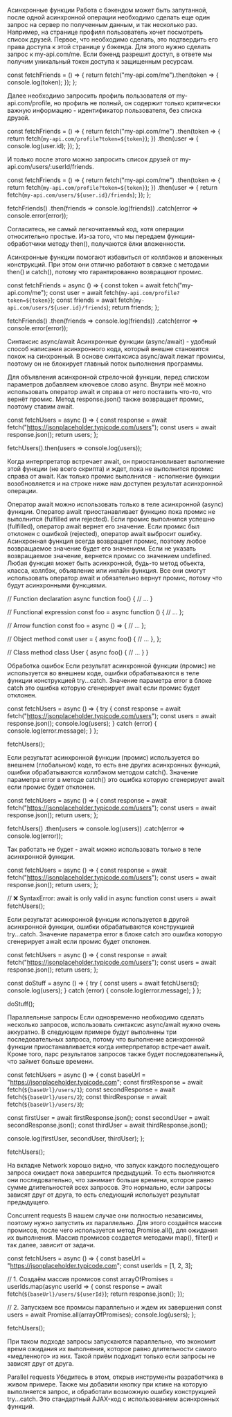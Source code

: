Асинхронные функции
Работа с бэкендом может быть запутанной, после одной асинхронной операции необходимо сделать еще один запрос на сервер по полученным данным, и так несколько раз. Например, на странице профиля пользователь хочет посмотреть список друзей. Первое, что необходимо сделать, это подтвердить его права доступа к этой странице у бэкенда. Для этого нужно сделать запрос к my-api.com/me. Если бэкенд разрешит доступ, в ответе мы получим уникальный токен доступа к защищенным ресурсам.

const fetchFriends = () => {
  return fetch("my-api.com/me").then(token => {
    console.log(token);
  });
};

Далее необходимо запросить профиль пользователя от my-api.com/profile, но профиль не полный, он содержит только критически важную информацию - идентификатор пользователя, без списка друзей.

const fetchFriends = () => {
  return fetch("my-api.com/me")
    .then(token => {
      return fetch(`my-api.com/profile?token=${token}`);
    })
    .then(user => {
      console.log(user.id);
    });
};

И только после этого можно запросить список друзей от my-api.com/users/:userId/friends.

const fetchFriends = () => {
  return fetch("my-api.com/me")
    .then(token => {
      return fetch(`my-api.com/profile?token=${token}`);
    })
    .then(user => {
      return fetch(`my-api.com/users/${user.id}/friends`);
    });
};

fetchFriends()
  .then(friends => console.log(friends))
  .catch(error => console.error(error));

Согласитесь, не самый легкочитаемый код, хотя операции относительно простые. Из-за того, что мы передаем функции-обработчики методу then(), получаются ёлки вложенности.

Асинхронные функции помогают избавиться от коллбэков и вложенных конструкций. При этом они отлично работают в связке с методами then() и catch(), потому что гарантированно возвращают промис.

const fetchFriends = async () => {
  const token = await fetch("my-api.com/me");
  const user = await fetch(`my-api.com/profile?token=${token}`);
  const friends = await fetch(`my-api.com/users/${user.id}/friends`);
  return friends;
};

fetchFriends()
  .then(friends => console.log(friends))
  .catch(error => console.error(error));

Синтаксис async/await
Асинхронные функции (async/await) - удобный способ написания асинхронного кода, который внешне становится похож на синхронный. В основе синтаксиса async/await лежат промисы, поэтому он не блокирует главный поток выполнения программы.

Для объявления асинхронной стрелочной функции, перед списком параметров добавляем ключевое слово async. Внутри неё можно использовать оператор await и справа от него поставить что-то, что вернёт промис. Метод response.json() также возвращает промис, поэтому ставим await.

const fetchUsers = async () => {
  const response = await fetch("https://jsonplaceholder.typicode.com/users");
  const users = await response.json();
  return users;
};

fetchUsers().then(users => console.log(users));

Когда интерпретатор встречает await, он приостановливает выполнение этой функции (не всего скрипта) и ждет, пока не выполнится промис справа от await. Как только промис выполнился - исполнение функции возобновляется и на строке ниже нам доступен результат асинхронной операции.

Оператор await можно использовать только в теле асинхронной (async) функции.
Оператор await приостанавливает функцию пока промис не выполнится (fulfilled или rejected).
Если промис выполнился успешно (fulfilled), оператор await вернет его значение.
Если промис был отклонен с ошибкой (rejected), оператор await выбросит ошибку.
Асинхронная функция всегда возвращает промис, поэтому любое возвращаемое значение будет его значением.
Если не указать возвращаемое значение, вернется промис со значением undefined.
Любая функция может быть асинхронной, будь-то метод обьекта, класса, коллбэк, объявление или инлайн функция. Все они смогут использовать оператор await и обязательно вернут промис, потому что будут асинхронными функциями.

// Function declaration
async function foo() {
  // ...
}

// Functional expression
const foo = async function () {
  // ...
};

// Arrow function
const foo = async () => {
  // ...
};

// Object method
const user = {
  async foo() {
    // ...
  },
};

// Class method
class User {
  async foo() {
    // ...
  }
}

Обработка ошибок
Если результат асинхронной функции (промис) не используется во внешнем коде, ошибки обрабатываются в теле функции конструкцией try...catch. Значение параметра error в блоке catch это ошибка которую сгенерирует await если промис будет отклонен.

const fetchUsers = async () => {
  try {
    const response = await fetch("https://jsonplaceholder.typicode.com/users");
    const users = await response.json();
    console.log(users);
  } catch (error) {
    console.log(error.message);
  }
};

fetchUsers();

Если результат асинхронной функции (промис) используется во внешнем (глобальном) коде, то есть вне других асинхронных функций, ошибки обрабатываются коллбэком методом catch(). Значение параметра error в методе catch() это ошибка которую сгенерирует await если промис будет отклонен.

const fetchUsers = async () => {
  const response = await fetch("https://jsonplaceholder.typicode.com/users");
  const users = await response.json();
  return users;
};

fetchUsers()
  .then(users => console.log(users))
  .catch(error => console.log(error));

Так работать не будет - await можно использовать только в теле асинхронной функции.

const fetchUsers = async () => {
  const response = await fetch("https://jsonplaceholder.typicode.com/users");
  const users = await response.json();
  return users;
};

// ❌ SyntaxError: await is only valid in async function
const users = await fetchUsers();

Если результат асинхронной функции используется в другой асинхронной функции, ошибки обрабатываются конструкцией try...catch. Значение параметра error в блоке catch это ошибка которую сгенерирует await если промис будет отклонен.

const fetchUsers = async () => {
  const response = await fetch("https://jsonplaceholder.typicode.com/users");
  const users = await response.json();
  return users;
};

const doStuff = async () => {
  try {
    const users = await fetchUsers();
    console.log(users);
  } catch (error) {
    console.log(error.message);
  }
};

doStuff();

Параллельные запросы
Если одновременно необходимо сделать несколько запросов, использовать синтаксис async/await нужно очень аккуратно. В следующем примере будут выполнены три последовательных запроса, потому что выполнение асинхронной функции приостанавливается когда интерпретатор встречает await. Кроме того, парс результатов запросов также будет последовательный, что займет больше времени.

const fetchUsers = async () => {
  const baseUrl = "https://jsonplaceholder.typicode.com";
  const firstResponse = await fetch(`${baseUrl}/users/1`);
  const secondResponse = await fetch(`${baseUrl}/users/2`);
  const thirdResponse = await fetch(`${baseUrl}/users/3`);

  const firstUser = await firstResponse.json();
  const secondUser = await secondResponse.json();
  const thirdUser = await thirdResponse.json();

  console.log(firstUser, secondUser, thirdUser);
};

fetchUsers();

На вкладке Network хорошо видно, что запуск каждого последующего запроса ожидает пока завершится предыдущий. То есть выолняются они последовательно, что занимает больше времени, которое равно сумме длительностей всех запросов. Это нормально, если запросы зависят друг от друга, то есть следующий использует результат предыдущего.

Concurrent requests
В нашем случае они полностью независимы, поэтому нужно запустить их параллельно. Для этого создаётся массив промисов, после чего используется метод Promise.all(), для ожидания их выполнения. Массив промисов создается методами map(), filter() и так далее, зависит от задачи.

const fetchUsers = async () => {
  const baseUrl = "https://jsonplaceholder.typicode.com";
  const userIds = [1, 2, 3];

  // 1. Создаём массив промисов
  const arrayOfPromises = userIds.map(async userId => {
    const response = await fetch(`${baseUrl}/users/${userId}`);
    return response.json();
  });

  // 2. Запускаем все промисы параллельно и ждем их завершения
  const users = await Promise.all(arrayOfPromises);
  console.log(users);
};

fetchUsers();

При таком подходе запросы запускаются параллельно, что экономит время ожидания их выполнения, которое равно длительности самого «медленного» из них. Такой приём подходит только если запросы не зависят друг от друга.

Parallel requests
Убедитесь в этом, открыв инструменты разработчика в живом примере. Также мы добавили кнопку при клике на которую выполняется запрос, и обработали возможную ошибку конструкцией try...catch. Это стандартный AJAX-код с использованием асинхронных функций.

